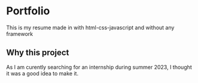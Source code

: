 # Portfolio
This is my resume made in with html-css-javascript and without any framework

## Why this project
As I am curently searching for an internship during summer 2023, I thought it was a good idea to make it. 
